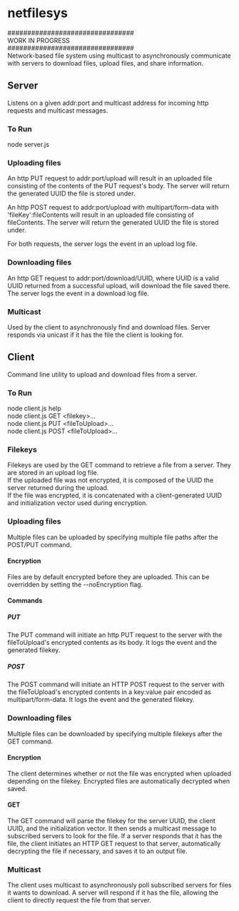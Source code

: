 # netfilesys
################################\
WORK IN PROGRESS\
################################\
Network-based file system using multicast to asynchronously communicate with servers to download files, upload files, and share information.
## Server
Listens on a given addr:port and multicast address for incoming http requests and multicast messages.

### To Run
node server.js
### Uploading files
An http PUT request to addr:port/upload will result in an uploaded file consisting of the contents of the PUT request's body. The server will return the generated UUID the file is stored under.

An http POST request to addr:port/upload with multipart/form-data with 'fileKey':fileContents will result in an uploaded file consisting of fileContents. The server will return the generated UUID the file is stored under.

For both requests, the server logs the event in an upload log file.
### Downloading files
An http GET request to addr:port/download/UUID, where UUID is a valid UUID returned from a successful upload, will download the file saved there. The server logs the event in a download log file.
### Multicast
Used by the client to asynchronously find and download files. Server responds via unicast if it has the file the client is looking for. 
## Client
Command line utility to upload and download files from a server.
### To Run
node client.js help\
node client.js GET \<filekey>...\
node client.js PUT \<fileToUpload>...\
node client.js POST \<fileToUpload>...
### Filekeys
Filekeys are used by the GET command to retrieve a file from a server. They are stored in an upload log file.\
If the uploaded file was not encrypted, it is composed of the UUID the server returned during the upload.\
If the file was encrypted, it is concatenated with a client-generated UUID and initialization vector used during encryption.
### Uploading files
Multiple files can be uploaded by specifying multiple file paths after the POST/PUT command.
#### Encryption
Files are by default encrypted before they are uploaded. This can be overridden by setting the --noEncryption flag.
#### Commands
##### PUT
The PUT command will initiate an http PUT request to the server with the fileToUpload's encrypted contents as its body. It logs the event and the generated filekey.
##### POST
The POST command will initiate an HTTP POST request to the server with the fileToUpload's encrypted contents in a key:value pair encoded as multipart/form-data. It logs the event and the generated filekey.
### Downloading files
Multiple files can be downloaded by specifying multiple filekeys after the GET command.
#### Encryption
The client determines whether or not the file was encrypted when uploaded depending on the filekey. Encrypted files are automatically decrypted when saved.
#### GET
The GET command will parse the filekey for the server UUID, the client UUID, and the initialization vector. It then sends a multicast message to subscribed servers to look for the file. If a server responds that it has the file, the client initiates an HTTP GET request to that server, automatically decrypting the file if necessary, and saves it to an output file.
### Multicast
The client uses multicast to asynchronously poll subscribed servers for files it wants to download. A server will respond if it has the file, allowing the client to directly request the file from that server.